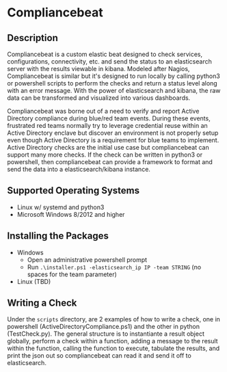 # Compliancebeat

## Description

Compliancebeat is a custom elastic beat designed to check services, configurations, connectivity, etc. and send the status to an elasticsearch server with the results viewable in kibana. Modeled after Nagios, Compliancebeat is similar but it's designed to run locally by calling python3 or powershell scripts to perform the checks and return a status level along with an error message. With the power of elasticsearch and kibana, the raw data can be transformed and visualized into various dashboards.

Compliancebeat was borne out of a need to verify and report Active Directory compliance during blue/red team events. During these events, frustrated red teams normally try to leverage credential reuse within an Active Directory enclave but discover an environment is not properly setup even though Active Directory is a requirement for blue teams to implement. Active Directory checks are the initial use case but compliancebeat can support many more checks. If the check can be written in python3 or powershell, then compliancebeat can provide a framework to format and send the data into a elasticsearch/kibana instance.

## Supported Operating Systems
* Linux w/ systemd and python3
* Microsoft Windows 8/2012 and higher

## Installing the Packages
* Windows
  * Open an administrative powershell prompt
  * Run `.\installer.ps1 -elasticsearch_ip IP -team STRING` (no spaces for the team parameter)
* Linux (TBD)

## Writing a Check

Under the `scripts` directory, are 2 examples of how to write a check, one in powershell (ActiveDirectoryCompliance.ps1) and the other in python (TestCheck.py). The general structure is to instantiante a result object globally, perform a check within a function, adding a message to the result within the function, calling the function to execute, tabulate the results, and print the json out so compliancebeat can read it and send it off to elasticsearch.

